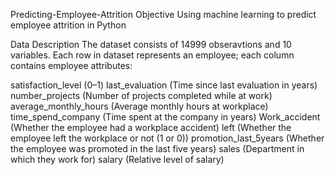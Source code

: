 Predicting-Employee-Attrition
Objective
Using machine learning to predict employee attrition in Python

Data Description
The dataset consists of 14999 obseravtions and 10 variables. Each row in dataset represents an employee; each column contains employee attributes:

satisfaction_level (0–1)
last_evaluation (Time since last evaluation in years)
number_projects (Number of projects completed while at work)
average_monthly_hours (Average monthly hours at workplace)
time_spend_company (Time spent at the company in years)
Work_accident (Whether the employee had a workplace accident)
left (Whether the employee left the workplace or not (1 or 0))
promotion_last_5years (Whether the employee was promoted in the last five years)
sales (Department in which they work for)
salary (Relative level of salary)
